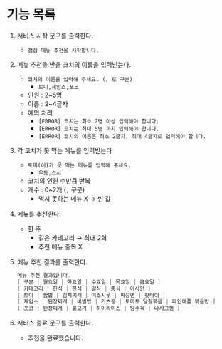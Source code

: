 # 기능 목록

1. 서비스 시작 문구를 출력한다.
    - `점심 메뉴 추천을 시작합니다.`
2. 메뉴 추천을 받을 코치의 이름을 입력받는다.
    - `코치의 이름을 입력해 주세요. (, 로 구분)`
        - `토미,제임스,포코`
    - 인원 : 2~5명
    - 이름 : 2~4글자
    - 예외 처리
        - `[ERROR] 코치는 최소 2명 이상 입력해야 합니다.`
        - `[ERROR] 코치는 최대 5명 까지 입력해야 합니다.`
        - `[ERROR] 코치의 이름은 최소 2글자, 최대 4글자로 입력해야 합니다.`
3. 각 코치가 못 먹는 메뉴를 입력받는다
    - `토미(이)가 못 먹는 메뉴를 입력해 주세요.`
        - `우동,스시`
    - 코치의 인원 수만큼 반복
    - 개수 : 0~2개 (`,` 구분)
        - 먹지 못하는 메뉴 X → 빈 값
4. 메뉴를 추천한다.
    - 한 주
        - 같은 카테고리 → 최대 2회
        - 추천 메뉴 중복 X
5. 메뉴 추천 결과를 출력한다.

    ```java
    메뉴 추천 결과입니다.
    [ 구분 | 월요일 | 화요일 | 수요일 | 목요일 | 금요일 ]
    [ 카테고리 | 한식 | 한식 | 일식 | 중식 | 아시안 ]
    [ 토미 | 쌈밥 | 김치찌개 | 미소시루 | 짜장면 | 팟타이 ]
    [ 제임스 | 된장찌개 | 비빔밥 | 가츠동 | 토마토 달걀볶음 | 파인애플 볶음밥 ]
    [ 포코 | 된장찌개 | 불고기 | 하이라이스 | 탕수육 | 나시고렝 ]
    ```

6. 서비스 종료 문구를 출력한다.
    - 추천을 완료했습니다.